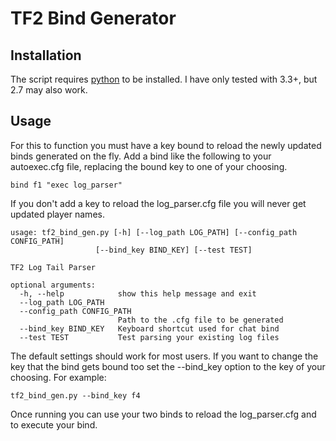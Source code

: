 TF2 Bind Generator
==================

Installation
------------

The script requires [python](https://www.python.org/downloads/) to be installed. I have only tested
with 3.3+, but 2.7 may also work.


Usage
-----

For this to function you must have a key bound to reload the newly updated
binds generated on the fly. Add a bind like the following to your autoexec.cfg file, replacing
the bound key to one of your choosing.

    bind f1 "exec log_parser"
    
If you don't add a key to reload the log_parser.cfg file you will never get updated player names.

    usage: tf2_bind_gen.py [-h] [--log_path LOG_PATH] [--config_path CONFIG_PATH]
                       [--bind_key BIND_KEY] [--test TEST]

    TF2 Log Tail Parser
    
    optional arguments:
      -h, --help            show this help message and exit
      --log_path LOG_PATH
      --config_path CONFIG_PATH
                            Path to the .cfg file to be generated
      --bind_key BIND_KEY   Keyboard shortcut used for chat bind
      --test TEST           Test parsing your existing log files
      
The default settings should work for most users. If you want to change the key that the bind gets bound
too set the --bind_key option to the key of your choosing. For example:

    tf2_bind_gen.py --bind_key f4
    
Once running you can use your two binds to reload the log_parser.cfg and to execute your bind.
